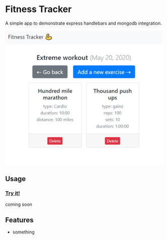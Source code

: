 # Fitness Tracker

A simple app to demonstrate express handlebars and mongodb integration.

![Screenshot](Screenshot.png)

## Usage

### [Try it!](http://enigmatic-taiga-74346.herokuapp.com/)
coming soon

## Features

- something